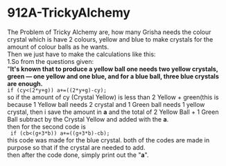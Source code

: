 912A-TrickyAlchemy
=====
The Problem of Tricky Alchemy are, how many Grisha needs the colour crystal which is have 2 colours, yellow and blue to make crystals for the amount of colour balls as he wants.<br />
Then we just have to make the calculations like this:<br />
1.So from the questions given:<br />
"**It's known that to produce a yellow ball one needs two yellow crystals, green — one yellow and one blue, and for a blue ball, three blue crystals are enough.**<br />
`if (cy<(2*y+g))
     a+=((2*y+g)-cy);`<br />
so if the amount of cy (Crystal Yellow) is less than 2 Yellow + green(this is because 1 Yellow ball needs 2 crystal and 1 Green ball needs 1 yellow crystal, then i save the amount in **a** and the total of 2 Yellow Ball + 1 Green Ball subtract by the Crystal Yellow and added with the **a**.<br />
then for the second code is<br />
` if (cb<(g+3*b))
      a+=((g+3*b)-cb);`<br />
this code was made for the blue crystal.
both of the codes are made in purpose so that if the crystal are needed to add.<br />
then after the code done, simply print out the "**a**".<br />

    

